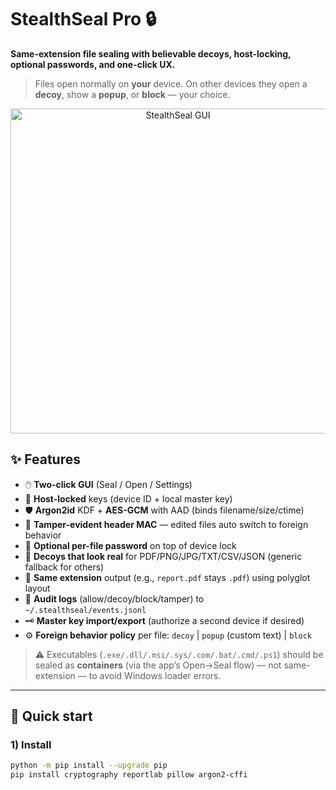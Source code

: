 # StealthSeal Pro 🔒

**Same-extension file sealing with believable decoys, host-locking, optional passwords, and one-click UX.**

> Files open normally on **your** device.
> On other devices they open a **decoy**, show a **popup**, or **block** — your choice.

<p align="center">
  <img alt="StealthSeal GUI" src="https://pbs.twimg.com/media/E31zHcLVEAgcEBK?format=jpg&name=small" width="520">
</p>

## ✨ Features

- 🖱️ **Two-click GUI** (Seal / Open / Settings)
- 🧠 **Host-locked** keys (device ID + local master key)
- 🛡️ **Argon2id** KDF + **AES-GCM** with AAD (binds filename/size/ctime)
- 🔏 **Tamper-evident header MAC** — edited files auto switch to foreign behavior
- 🔐 **Optional per-file password** on top of device lock
- 🧪 **Decoys that look real** for PDF/PNG/JPG/TXT/CSV/JSON (generic fallback for others)
- 🧰 **Same extension** output (e.g., `report.pdf` stays `.pdf`) using polyglot layout
- 🧾 **Audit logs** (allow/decoy/block/tamper) to `~/.stealthseal/events.jsonl`
- 🗝️ **Master key import/export** (authorize a second device if desired)
- ⚙️ **Foreign behavior policy** per file: `decoy` | `popup` (custom text) | `block`

> ⚠️ Executables (`.exe/.dll/.msi/.sys/.com/.bat/.cmd/.ps1`) should be sealed as **containers** (via the app’s Open→Seal flow) — not same-extension — to avoid Windows loader errors.

---

## 🚀 Quick start

### 1) Install

```bash
python -m pip install --upgrade pip
pip install cryptography reportlab pillow argon2-cffi
```
